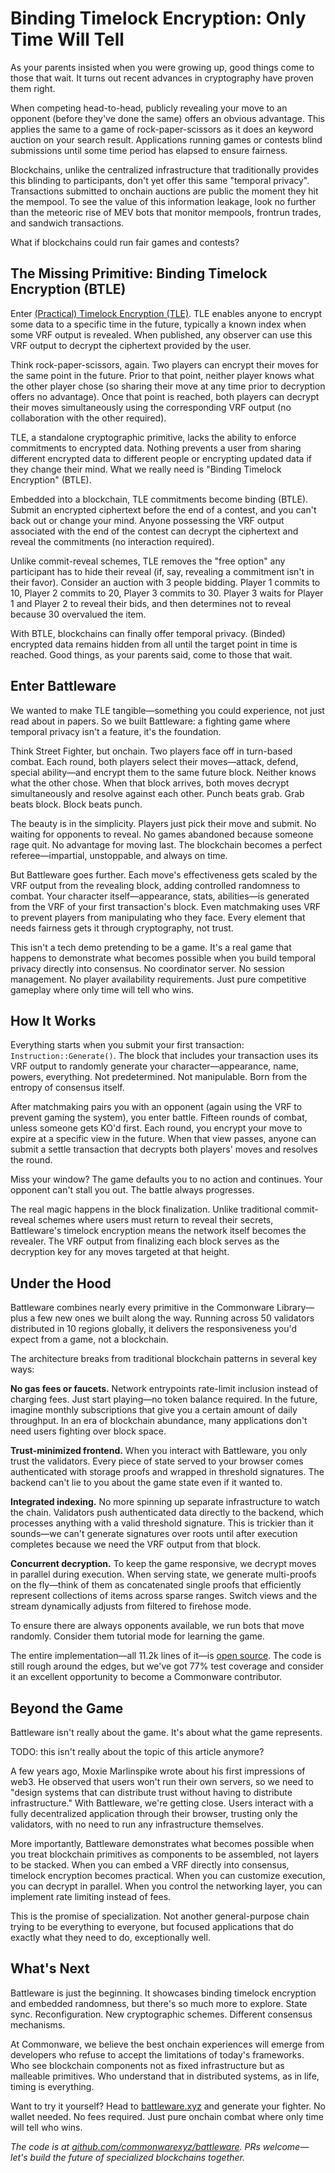 # Binding Timelock Encryption: Only Time Will Tell

As your parents insisted when you were growing up, good things come to those that wait. It turns out recent advances in cryptography have proven them right.

When competing head-to-head, publicly revealing your move to an opponent (before they've done the same) offers an obvious advantage. This applies the same to a game of rock-paper-scissors as it does an keyword auction on your search result. Applications running games or contests blind submissions until some time period has elapsed to ensure fairness.

Blockchains, unlike the centralized infrastructure that traditionally provides this blinding to participants, don't yet offer this same "temporal privacy". Transactions submitted to onchain auctions are public the moment they hit the mempool. To see the value of this information leakage, look no further than the meteoric rise of MEV bots that monitor mempools, frontrun trades, and sandwich transactions.

What if blockchains could run fair games and contests?

## The Missing Primitive: Binding Timelock Encryption (BTLE)

Enter [(Practical) Timelock Encryption (TLE)](https://eprint.iacr.org/2023/189). TLE enables anyone to encrypt some data to a specific time in the future, typically a known index when some VRF output is revealed. When published, any observer can use this VRF output to decrypt the ciphertext provided by the user.

Think rock-paper-scissors, again. Two players can encrypt their moves for the same point in the future. Prior to that point, neither player knows what the other player chose (so sharing their move at any time prior to decryption offers no advantage). Once that point is reached, both players can decrypt their moves simultaneously using the corresponding VRF output (no collaboration with the other required).

TLE, a standalone cryptographic primitive, lacks the ability to enforce commitments to encrypted data. Nothing prevents a user from sharing different encrypted data to different people or encrypting updated data if they change their mind. What we really need is "Binding Timelock Encryption" (BTLE).

Embedded into a blockchain, TLE commitments become binding (BTLE). Submit an encrypted ciphertext before the end of a contest, and you can't back out or change your mind. Anyone possessing the VRF output associated with the end of the contest can decrypt the ciphertext and reveal the commitments (no interaction required).

Unlike commit-reveal schemes, TLE removes the "free option" any participant has to hide their reveal (if, say, revealing a commitment isn't in their favor). Consider an auction with 3 people bidding. Player 1 commits to 10, Player 2 commits to 20, Player 3 commits to 30. Player 3 waits for Player 1 and Player 2 to reveal their bids, and then determines not to reveal because 30 overvalued the item.

With BTLE, blockchains can finally offer temporal privacy. (Binded) encrypted data remains hidden from all until the target point in time is reached. Good things, as your parents said, come to those that wait.

## Enter Battleware

We wanted to make TLE tangible—something you could experience, not just read about in papers. So we built Battleware: a fighting game where temporal privacy isn't a feature, it's the foundation.

Think Street Fighter, but onchain. Two players face off in turn-based combat. Each round, both players select their moves—attack, defend, special ability—and encrypt them to the same future block. Neither knows what the other chose. When that block arrives, both moves decrypt simultaneously and resolve against each other. Punch beats grab. Grab beats block. Block beats punch.

The beauty is in the simplicity. Players just pick their move and submit. No waiting for opponents to reveal. No games abandoned because someone rage quit. No advantage for moving last. The blockchain becomes a perfect referee—impartial, unstoppable, and always on time.

But Battleware goes further. Each move's effectiveness gets scaled by the VRF output from the revealing block, adding controlled randomness to combat. Your character itself—appearance, stats, abilities—is generated from the VRF of your first transaction's block. Even matchmaking uses VRF to prevent players from manipulating who they face. Every element that needs fairness gets it through cryptography, not trust.

This isn't a tech demo pretending to be a game. It's a real game that happens to demonstrate what becomes possible when you build temporal privacy directly into consensus. No coordinator server. No session management. No player availability requirements. Just pure competitive gameplay where only time will tell who wins.

## How It Works

Everything starts when you submit your first transaction: `Instruction::Generate()`. The block that includes your transaction uses its VRF output to randomly generate your character—appearance, name, powers, everything. Not predetermined. Not manipulable. Born from the entropy of consensus itself.

After matchmaking pairs you with an opponent (again using the VRF to prevent gaming the system), you enter battle. Fifteen rounds of combat, unless someone gets KO'd first. Each round, you encrypt your move to expire at a specific view in the future. When that view passes, anyone can submit a settle transaction that decrypts both players' moves and resolves the round.

Miss your window? The game defaults you to no action and continues. Your opponent can't stall you out. The battle always progresses.

The real magic happens in the block finalization. Unlike traditional commit-reveal schemes where users must return to reveal their secrets, Battleware's timelock encryption means the network itself becomes the revealer. The VRF output from finalizing each block serves as the decryption key for any moves targeted at that height.

## Under the Hood

Battleware combines nearly every primitive in the Commonware Library—plus a few new ones we built along the way. Running across 50 validators distributed in 10 regions globally, it delivers the responsiveness you'd expect from a game, not a blockchain.

The architecture breaks from traditional blockchain patterns in several key ways:

**No gas fees or faucets.** Network entrypoints rate-limit inclusion instead of charging fees. Just start playing—no token balance required. In the future, imagine monthly subscriptions that give you a certain amount of daily throughput. In an era of blockchain abundance, many applications don't need users fighting over block space.

**Trust-minimized frontend.** When you interact with Battleware, you only trust the validators. Every piece of state served to your browser comes authenticated with storage proofs and wrapped in threshold signatures. The backend can't lie to you about the game state even if it wanted to.

**Integrated indexing.** No more spinning up separate infrastructure to watch the chain. Validators push authenticated data directly to the backend, which processes anything with a valid threshold signature. This is trickier than it sounds—we can't generate signatures over roots until after execution completes because we need the VRF output from that block.

**Concurrent decryption.** To keep the game responsive, we decrypt moves in parallel during execution. When serving state, we generate multi-proofs on the fly—think of them as concatenated single proofs that efficiently represent collections of items across sparse ranges. Switch views and the stream dynamically adjusts from filtered to firehose mode.

To ensure there are always opponents available, we run bots that move randomly. Consider them tutorial mode for learning the game.

The entire implementation—all 11.2k lines of it—is [open source](https://github.com/commonwarexyz/battleware). The code is still rough around the edges, but we've got 77% test coverage and consider it an excellent opportunity to become a Commonware contributor.

## Beyond the Game

Battleware isn't really about the game. It's about what the game represents.

TODO: this isn't really about the topic of this article anymore?

A few years ago, Moxie Marlinspike wrote about his first impressions of web3. He observed that users won't run their own servers, so we need to "design systems that can distribute trust without having to distribute infrastructure." With Battleware, we're getting close. Users interact with a fully decentralized application through their browser, trusting only the validators, with no need to run any infrastructure themselves.

More importantly, Battleware demonstrates what becomes possible when you treat blockchain primitives as components to be assembled, not layers to be stacked. When you can embed a VRF directly into consensus, timelock encryption becomes practical. When you can customize execution, you can decrypt in parallel. When you control the networking layer, you can implement rate limiting instead of fees.

This is the promise of specialization. Not another general-purpose chain trying to be everything to everyone, but focused applications that do exactly what they need to do, exceptionally well.

## What's Next

Battleware is just the beginning. It showcases binding timelock encryption and embedded randomness, but there's so much more to explore. State sync. Reconfiguration. New cryptographic schemes. Different consensus mechanisms.

At Commonware, we believe the best onchain experiences will emerge from developers who refuse to accept the limitations of today's frameworks. Who see blockchain components not as fixed infrastructure but as malleable primitives. Who understand that in distributed systems, as in life, timing is everything.

Want to try it yourself? Head to [battleware.xyz](https://battleware.xyz) and generate your fighter. No wallet needed. No fees required. Just pure onchain combat where only time will tell who wins.

*The code is at [github.com/commonwarexyz/battleware](https://github.com/commonwarexyz/battleware). PRs welcome—let's build the future of specialized blockchains together.*
